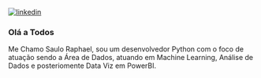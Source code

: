 [![linkedin](https://img.shields.io/badge/linkedin-000?style=for-the-badge&logo=linkedin&logoColor=blue)](https://www.linkedin.com/in/sauloraphael)

### Olá a Todos

Me Chamo Saulo Raphael, sou um desenvolvedor Python com o foco de atuação sendo a Área de Dados, atuando em Machine Learning, Análise de Dados e posteriomente Data Viz em PowerBI.
